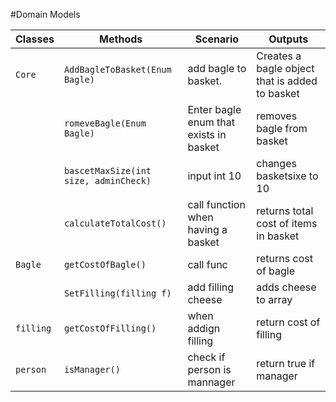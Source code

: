 #Domain Models




| Classes              | Methods                                                  | Scenario                                  | Outputs |
|----------------------|----------------------------------------------------------|-------------------------------------------|---------|
| `Core`			   | `AddBagleToBasket(Enum Bagle)`                           | add bagle to basket.                      | Creates a bagle object that is added to basket  |
|                      | `romeveBagle(Enum Bagle)`				                  | Enter bagle enum that exists in basket    | removes bagle from basket    |
|                      | `bascetMaxSize(int size, adminCheck)`                                | input int 10                              | changes basketsixe to 10  |
|                      | `calculateTotalCost()`                                   | call function when having a basket        | returns total cost of items in basket    |
| `Bagle`              | `getCostOfBagle()`                                       | call func                        | returns cost of bagle  |
|                      | `SetFilling(filling f)`                                  | add filling cheese                 | adds cheese to array   |
| `filling`            | `getCostOfFilling()`                                     | when addign filling                     | return cost of filling  |
| `person`            | `isManager()`										   | check if person is mannager                    | return true if manager  |